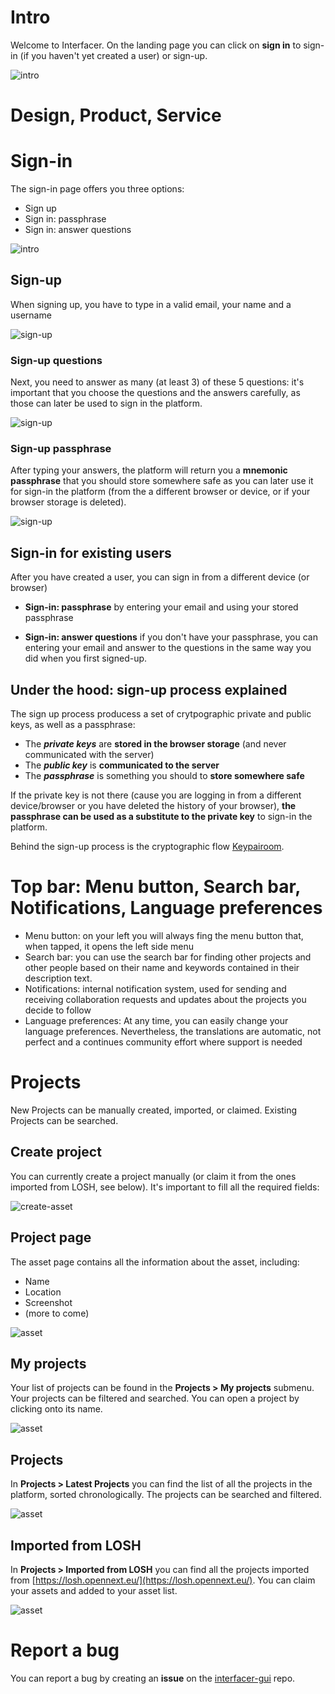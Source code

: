 <!--
SPDX-License-Identifier: AGPL-3.0-or-later
Copyright (C) 2022-2023 Dyne.org foundation <foundation@dyne.org>.

This program is free software: you can redistribute it and/or modify
it under the terms of the GNU Affero General Public License as
published by the Free Software Foundation, either version 3 of the
License, or (at your option) any later version.

This program is distributed in the hope that it will be useful,
but WITHOUT ANY WARRANTY; without even the implied warranty of
MERCHANTABILITY or FITNESS FOR A PARTICULAR PURPOSE.  See the
GNU Affero General Public License for more details.

You should have received a copy of the GNU Affero General Public License
along with this program.  If not, see <https://www.gnu.org/licenses/>.
-->

<!--- Future manual, page by page	
[](../_media/examples/zencode_cookbook/credential/credentialAnyoneVerifyProof.zen ':include :type=code gherkin')
![Alice in Wonderland](../_media/images/alice_with_cards-sm.jpg) 
 --->

# Intro

Welcome to Interfacer. 
On the landing page you can click on **sign in** to sign-in (if you haven't yet created a user) or sign-up.

![intro](../../_media/user-manual/screenshot_nru/nru_.png) 

# Design, Product, Service

# Sign-in

The sign-in page offers you three options: 
 - Sign up
 - Sign in: passphrase 
 - Sign in: answer questions

![intro](../../_media/user-manual/screenshot_nru/nru_/sign_in.png)


## Sign-up 

When signing up, you have to type in a valid email, your name and a username

![sign-up](../../_media/user-manual/screenshot_nru/nru_/sign_up.png)

### Sign-up questions

Next, you need to answer as many (at least 3) of these 5 questions: it's important that you choose the questions and the answers carefully, as those can later be used to sign in the platform.

![sign-up](../../_media/user-manual/screenshot_nru/nru_/sign_up_challenges.png)


### Sign-up passphrase

After typing your answers, the platform will return you a **mnemonic passphrase** that you should store somewhere safe as you can later use it for sign-in the platform (from the a different browser or device, or if your browser storage is deleted).

![sign-up](../../_media/user-manual/screenshot_nru/nru_/sign_up_passphrase.png)

## Sign-in for existing users

After you have created a user, you can sign in from a different device (or browser) 

- **Sign-in: passphrase** by entering your email and using your stored passphrase 

- **Sign-in: answer questions** if you don't have your passphrase, you can entering your email and answer to the questions in the same way you did when you first signed-up.

## Under the hood: sign-up process explained

The sign up process producess a set of crytpographic private and public keys, as well as a passphrase:
- The ***private keys*** are **stored in the browser storage** (and never communicated with the server)
- The ***public key*** is **communicated to the server**
- The ***passphrase*** is something you should to **store somewhere safe**

If the private key is not there (cause you are logging in from a different device/browser or you have deleted the history of your browser), **the passphrase can be used as a substitute to the private key** to sign-in the platform.

Behind the sign-up process is the cryptographic flow [Keypairoom](https://github.com/dyne/keypairoom/).


# Top bar: Menu button, Search bar, Notifications, Language preferences

- Menu button: on your left you will always fing the menu button that, when tapped, it opens the left side menu
- Search bar: you can use the search bar for finding other projects and other people based on their name and keywords contained in their description text.
- Notifications: internal notification system, used for sending and receiving collaboration requests and updates about the projects you decide to follow
- Language preferences: At any time, you can easily change your language preferences. Nevertheless, the translations are automatic, not perfect and a continues community effort where support is needed


# Projects

New Projects can be manually created, imported, or claimed. Existing Projects can be searched. 

## Create project

You can currently create a project manually (or claim it from the ones imported from LOSH, see below). It's important to fill all the required fields:

![create-asset](../../_media/user-manual/screenshot_ru/create_asset.png)

## Project page 

The asset page contains all the information about the asset, including: 
 - Name
 - Location
 - Screenshot
 - (more to come)

![asset](../../_media/user-manual/screenshot_ru/asset/061P0XBBP4CXZ3A9T57QA3ZJ9M.png)


## My projects

Your list of projects can be found in the **Projects > My projects** submenu. Your projects can be filtered and searched. You can open a project by clicking onto its name.

![asset](../../_media/user-manual/screenshot_ru/profile/my_profile.png)


## Projects

In **Projects > Latest Projects** you can find the list of all the projects in the platform, sorted chronologically. The projects can be searched and filtered.

![asset](../../_media/user-manual/screenshot_ru/assets.png)

## Imported from LOSH

In **Projects > Imported from LOSH** you can find all the projects imported from [https://losh.opennext.eu/](https://losh.opennext.eu/). You can claim your assets and added to your asset list.

![asset](../../_media/user-manual/screenshot_ru/resources.png)


# Report a bug

You can report a bug by creating an **issue** on the [interfacer-gui](https://github.com/dyne/interfacer-gui/issues/new) repo.


